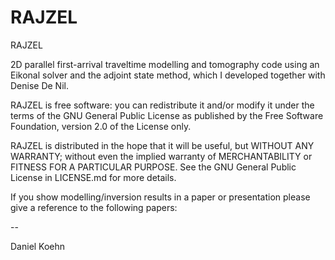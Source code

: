 # RAJZEL
RAJZEL

2D parallel first-arrival traveltime modelling and tomography code using an Eikonal solver and the adjoint state method, which I developed together with Denise De Nil.

RAJZEL is free software: you can redistribute it and/or modify it under the terms of the GNU General Public License as published by the Free Software Foundation, version 2.0 of the License only.

RAJZEL is distributed in the hope that it will be useful, but WITHOUT ANY WARRANTY; without even the implied warranty of MERCHANTABILITY or FITNESS FOR A PARTICULAR PURPOSE. See the GNU General Public License in LICENSE.md for more details.

If you show modelling/inversion results in a paper or presentation please 
give a reference to the following papers:

--

Daniel Koehn
